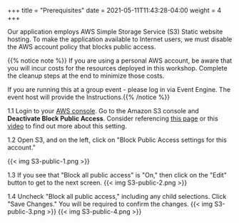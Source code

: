 +++
title = "Prerequisites"
date =  2021-05-11T11:43:28-04:00
weight = 4
+++

Our application employs AWS Simple Storage Service (S3) Static website hosting. To make the application available to Internet users, we must disable the AWS account policy that blocks public access.

{{% notice note %}}
If you are using a personal AWS account, be aware that you will incur costs for the resources deployed in this workshop. Complete the cleanup steps at the end to minimize those costs.

If you are running this at a group event - please log in via Event Engine. The event host will provide the Instructions.{{% /notice %}}

1.1 Login to your [AWS console](https://console.aws.amazon.com/console/home#). Go to the Amazon S3 console and **Deactivate Block Public Access**. Consider referencing [this page](https://aws.amazon.com/s3/features/block-public-access/) or this [video](https://youtu.be/kMi5PSyFu8s) to find out more about this setting.

1.2 Open S3, and on the left, click on "Block Public Access settings for this account."

{{< img S3-public-1.png >}}

1.3 If you see that "Block all public access" is "On," then click on the "Edit" button to get to the next screen.
{{< img S3-public-2.png >}}

1.4 Uncheck "Block all public access," including any child selections. Click "Save Changes." You will be required to confirm the changes.
{{< img S3-public-3.png >}}
{{< img S3-public-4.png >}}